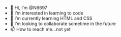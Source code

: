 - 👋 Hi, I’m @N6697
- 👀 I’m interested in learning to code
- 🌱 I’m currently learning HTML and CSS
- 💞️ I’m looking to collaborate sometime in the future
- 📫 How to reach me...not yet

<!---
N6697/N6697 is a ✨ special ✨ repository because its `README.md` (this file) appears on your GitHub profile.
You can click the Preview link to take a look at your changes.
--->
